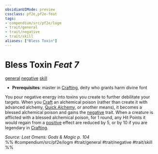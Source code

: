 ```yaml
---
obsidianUIMode: preview
cssclass: pf2e,pf2e-feat
tags:
- compendium/src/pf2e/logm
- trait/general
- trait/negative
- trait/skill
aliases: ["Bless Toxin"]
---
```

# Bless Toxin  *Feat 7*  
[general](../../rules/traits/general.md)  [negative](../../rules/traits/negative.md)  [skill](../../rules/traits/skill.md)  

- **Prerequisites**: master in [Crafting](../skills.md#Crafting), deity who grants harm divine font

You pour negative energy into toxins you create to further debilitate your targets. When you [Craft](../../rules/actions/craft.md) an alchemical poison (rather than create it with advanced alchemy, [Quick Alchemy](../../rules/actions/quick-alchemy.md), or another means), it becomes a blessed alchemical poison and gains the [negative](../../rules/traits/negative.md) trait. When a creature is afflicted with a blessed alchemical poison, for 1 round, any Hit Points it would regain from a [positive](../../rules/traits/positive.md) effect are reduced by 5, or by 10 if you are legendary in [Crafting](../skills.md#Crafting).

*Source: Lost Omens: Gods & Magic p. 104*  
%% #compendium/src/pf2e/logm #trait/general #trait/negative #trait/skill %%